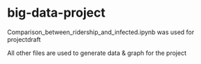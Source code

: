 # big-data-project

Comparison_between_ridership_and_infected.ipynb was used for projectdraft

All other files are used to generate data & graph for the project
